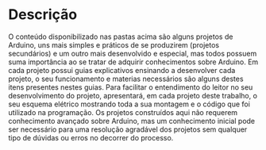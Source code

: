 # Descrição
O conteúdo disponibilizado nas pastas acima são alguns projetos de Arduino, uns mais simples e práticos de se produzirem (projetos secundários) e um outro mais desenvolvido e especial, mas todos possuem suma importância ao se tratar de adquirir conhecimentos sobre Arduino. Em cada projeto possui guias explicativos ensinando a desenvolver cada projeto, o seu funcionamento e materias necessários são alguns destes itens presentes nestes guias. Para facilitar o entendimento do leitor no seu desenvolvimento do projeto, apresentará, em cada projeto deste trabalho, o seu esquema elétrico mostrando toda a sua montagem e o código que foi utilizado na programação. Os projetos construídos aqui não requerem conhecimento avançado sobre Arduino, mas um conhecimento inicial pode ser necessário para uma resolução agradável dos projetos sem qualquer tipo de dúvidas ou erros no decorrer do processo.
